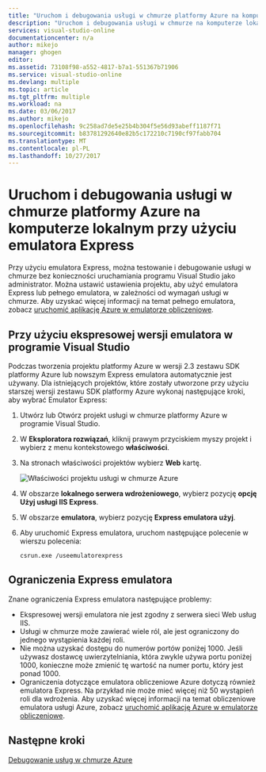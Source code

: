 ```yaml
---
title: "Uruchom i debugowania usługi w chmurze platformy Azure na komputerze lokalnym przy użyciu emulatora Express | Dokumentacja firmy Microsoft"
description: "Uruchom i debugowania usługi w chmurze na komputerze lokalnym przy użyciu emulatora Express"
services: visual-studio-online
documentationcenter: n/a
author: mikejo
manager: ghogen
editor: 
ms.assetid: 73108f98-a552-4817-b7a1-551367b71906
ms.service: visual-studio-online
ms.devlang: multiple
ms.topic: article
ms.tgt_pltfrm: multiple
ms.workload: na
ms.date: 03/06/2017
ms.author: mikejo
ms.openlocfilehash: 9c258ad7de5e25b4b304f5e56d93abeff1187f71
ms.sourcegitcommit: b83781292640e82b5c172210c7190cf97fabb704
ms.translationtype: MT
ms.contentlocale: pl-PL
ms.lasthandoff: 10/27/2017
---
```

# <a name="using-emulator-express-to-run-and-debug-an-azure-cloud-service-on-a-local-machine"></a>Uruchom i debugowania usługi w chmurze platformy Azure na komputerze lokalnym przy użyciu emulatora Express
Przy użyciu emulatora Express, można testowanie i debugowanie usługi w chmurze bez konieczności uruchamiania programu Visual Studio jako administrator. Można ustawić ustawienia projektu, aby użyć emulatora Express lub pełnego emulatora, w zależności od wymagań usługi w chmurze. Aby uzyskać więcej informacji na temat pełnego emulatora, zobacz [uruchomić aplikację Azure w emulatorze obliczeniowe](storage/common/storage-use-emulator.md).

## <a name="using-emulator-express-in-visual-studio"></a>Przy użyciu ekspresowej wersji emulatora w programie Visual Studio
Podczas tworzenia projektu platformy Azure w wersji 2.3 zestawu SDK platformy Azure lub nowszym Express emulatora automatycznie jest używany. Dla istniejących projektów, które zostały utworzone przy użyciu starszej wersji zestawu SDK platformy Azure wykonaj następujące kroki, aby wybrać Emulator Express:

1. Utwórz lub Otwórz projekt usługi w chmurze platformy Azure w programie Visual Studio.

1. W **Eksploratora rozwiązań**, kliknij prawym przyciskiem myszy projekt i wybierz z menu kontekstowego **właściwości**.

1. Na stronach właściwości projektów wybierz **Web** kartę.

    ![Właściwości projektu usługi w chmurze Azure](./media/vs-azure-tools-emulator-express-debug-run/web-properties.png)

1. W obszarze **lokalnego serwera wdrożeniowego**, wybierz pozycję **opcję Użyj usługi IIS Express**.

1. W obszarze **emulatora**, wybierz pozycję **Express emulatora użyj**.
   
1. Aby uruchomić Express emulatora, uruchom następujące polecenie w wierszu polecenia: 

    ```
    csrun.exe /useemulatorexpress
    ```

## <a name="emulator-express-limitations"></a>Ograniczenia Express emulatora
Znane ograniczenia Express emulatora następujące problemy: 

- Ekspresowej wersji emulatora nie jest zgodny z serwera sieci Web usług IIS.
- Usługi w chmurze może zawierać wiele ról, ale jest ograniczony do jednego wystąpienia każdej roli.
- Nie można uzyskać dostępu do numerów portów poniżej 1000. Jeśli używasz dostawcę uwierzytelniania, która zwykle używa portu poniżej 1000, konieczne może zmienić tę wartość na numer portu, który jest ponad 1000.
- Ograniczenia dotyczące emulatora obliczeniowe Azure dotyczą również emulatora Express. Na przykład nie może mieć więcej niż 50 wystąpień roli dla wdrożenia. Aby uzyskać więcej informacji na temat obliczeniowe emulatora usługi Azure, zobacz [uruchomić aplikację Azure w emulatorze obliczeniowe](http://go.microsoft.com/fwlink/p/?LinkId=623050).

## <a name="next-steps"></a>Następne kroki
[Debugowanie usług w chmurze Azure](https://msdn.microsoft.com/library/azure/ee405479.aspx)
